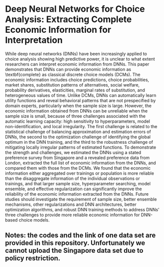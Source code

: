 # Deep Neural Networks for Choice Analysis: Extracting Complete Economic Information for Interpretation

While deep neural networks (DNNs) have been increasingly applied to choice analysis showing high predictive power, it is unclear to what extent researchers can interpret economic information from DNNs. This paper demonstrates that DNNs can provide economic information as \textbf{complete} as classical discrete choice models (DCMs). The economic information includes choice predictions, choice probabilities, market shares, substitution patterns of alternatives, social welfare, probability derivatives, elasticities, marginal rates of substitution, and heterogeneous values of time. Unlike DCMs, DNNs can automatically learn utility functions and reveal behavioral patterns that are not prespecified by domain experts, particularly when the sample size is large. However, the economic information obtained from DNNs can be unreliable when the sample size is small, because of three challenges associated with the automatic learning capacity: high sensitivity to hyperparameters, model non-identification, and local irregularity. The first challenge is related to the statistical challenge of balancing approximation and estimation errors of DNNs, the second to the optimization challenge of identifying the global optimum in the DNN training, and the third to the robustness challenge of mitigating locally irregular patterns of estimated functions. To demonstrate the strength and challenges, we estimated the DNNs using a stated preference survey from Singapore and a revealed preference data from London, extracted the full list of economic information from the DNNs, and compared them with those from the DCMs. We found that the economic information either aggregated over trainings or population is more reliable than the disaggregate information of the individual observations or trainings, and that larger sample size, hyperparameter searching, model ensemble, and effective regularization can significantly improve the reliability of the economic information extracted from the DNNs. Future studies should investigate the requirement of sample size, better ensemble mechanisms, other regularizations and DNN architectures, better optimization algorithms, and robust DNN training methods to address DNNs’ three challenges to provide more reliable economic information for DNN-based choice models.

## Notes: the codes and the link of one data set are provided in this repository. Unfortunately we cannot upload the Singapore data set due to policy restriction.

